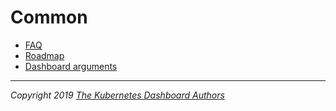 # Common

* [FAQ](faq.md)
* [Roadmap](roadmap.md)
* [Dashboard arguments](dashboard-arguments.md)

----
_Copyright 2019 [The Kubernetes Dashboard Authors](https://github.com/ogsyoo/dashboard/v2/graphs/contributors)_
